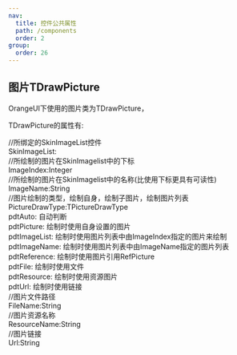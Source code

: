 ```yaml
---
nav:
  title: 控件公共属性
  path: /components
  order: 2
group:
  order: 26
---
```


## 图片TDrawPicture
OrangeUI下使用的图片类为TDrawPicture，  
 
TDrawPicture的属性有:  
 
//所绑定的SkinImageList控件  
SkinImageList:  
//所绘制的图片在SkinImagelist中的下标  
ImageIndex:Integer  
//所绘制的图片在SkinImagelist中的名称(比使用下标更具有可读性)  
ImageName:String  
//图片绘制的类型，绘制自身，绘制子图片，绘制图片列表  
PictureDrawType:TPictureDrawType  
pdtAuto:          自动判断  
pdtPicture:       绘制时使用自身设置的图片  
pdtImageList:     绘制时使用图片列表中由ImageIndex指定的图片来绘制  
pdtImageName:     绘制时使用图片列表中由ImageName指定的图片列表  
pdtReference:     绘制时使用图片引用RefPicture  
pdtFile:          绘制时使用文件  
pdtResource:      绘制时使用资源图片  
pdtUrl:           绘制时使用链接  
//图片文件路径  
FileName:String  
//图片资源名称  
ResourceName:String  
//图片链接  
Url:String  

